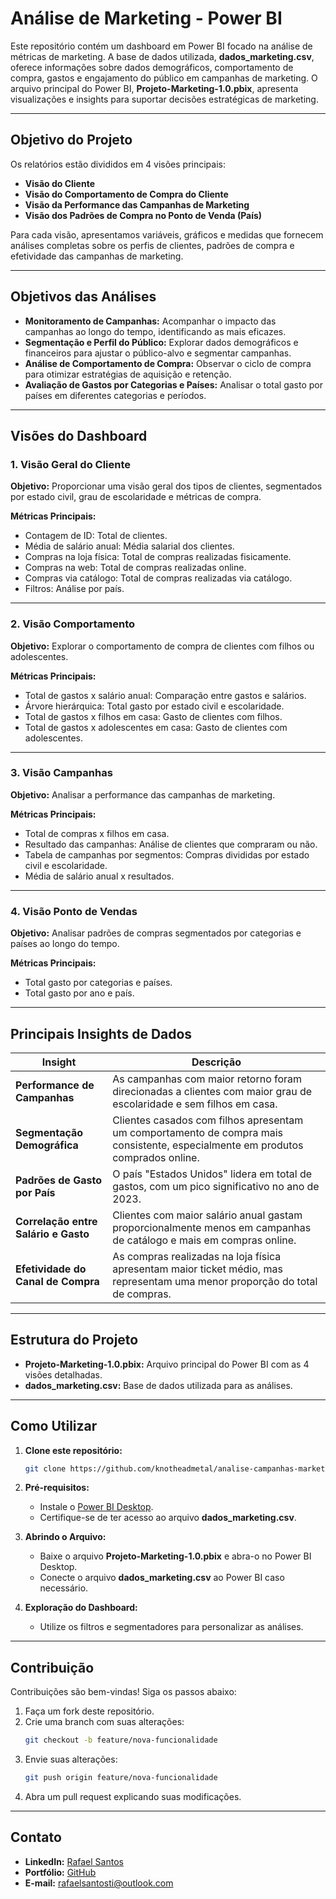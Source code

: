 # Análise de Marketing - Power BI   

Este repositório contém um dashboard em Power BI focado na análise de métricas de marketing. A base de dados utilizada, **dados_marketing.csv**, oferece informações sobre dados demográficos, comportamento de compra, gastos e engajamento do público em campanhas de marketing. O arquivo principal do Power BI, **Projeto-Marketing-1.0.pbix**, apresenta visualizações e insights para suportar decisões estratégicas de marketing.  

---

## Objetivo do Projeto   

Os relatórios estão divididos em 4 visões principais:  

- **Visão do Cliente**  
- **Visão do Comportamento de Compra do Cliente**  
- **Visão da Performance das Campanhas de Marketing**  
- **Visão dos Padrões de Compra no Ponto de Venda (País)**  

Para cada visão, apresentamos variáveis, gráficos e medidas que fornecem análises completas sobre os perfis de clientes, padrões de compra e efetividade das campanhas de marketing.  

---

## Objetivos das Análises  

- **Monitoramento de Campanhas:** Acompanhar o impacto das campanhas ao longo do tempo, identificando as mais eficazes.  
- **Segmentação e Perfil do Público:** Explorar dados demográficos e financeiros para ajustar o público-alvo e segmentar campanhas.  
- **Análise de Comportamento de Compra:** Observar o ciclo de compra para otimizar estratégias de aquisição e retenção.  
- **Avaliação de Gastos por Categorias e Países:** Analisar o total gasto por países em diferentes categorias e períodos.  

---

## Visões do Dashboard  

### 1. Visão Geral do Cliente  
**Objetivo:** Proporcionar uma visão geral dos tipos de clientes, segmentados por estado civil, grau de escolaridade e métricas de compra.  

**Métricas Principais:**  
- Contagem de ID: Total de clientes.  
- Média de salário anual: Média salarial dos clientes.  
- Compras na loja física: Total de compras realizadas fisicamente.  
- Compras na web: Total de compras realizadas online.  
- Compras via catálogo: Total de compras realizadas via catálogo.  
- Filtros: Análise por país.  

---

### 2. Visão Comportamento  
**Objetivo:** Explorar o comportamento de compra de clientes com filhos ou adolescentes.  

**Métricas Principais:**  
- Total de gastos x salário anual: Comparação entre gastos e salários.  
- Árvore hierárquica: Total gasto por estado civil e escolaridade.  
- Total de gastos x filhos em casa: Gasto de clientes com filhos.  
- Total de gastos x adolescentes em casa: Gasto de clientes com adolescentes.  

---

### 3. Visão Campanhas  
**Objetivo:** Analisar a performance das campanhas de marketing.  

**Métricas Principais:**  
- Total de compras x filhos em casa.  
- Resultado das campanhas: Análise de clientes que compraram ou não.  
- Tabela de campanhas por segmentos: Compras divididas por estado civil e escolaridade.  
- Média de salário anual x resultados.  

---

### 4. Visão Ponto de Vendas  
**Objetivo:** Analisar padrões de compras segmentados por categorias e países ao longo do tempo.  

**Métricas Principais:**  
- Total gasto por categorias e países.  
- Total gasto por ano e país.  

---

## Principais Insights de Dados  

| **Insight**                              | **Descrição**                                                                 |
|------------------------------------------|-------------------------------------------------------------------------------|
| **Performance de Campanhas**             | As campanhas com maior retorno foram direcionadas a clientes com maior grau de escolaridade e sem filhos em casa. |
| **Segmentação Demográfica**              | Clientes casados com filhos apresentam um comportamento de compra mais consistente, especialmente em produtos comprados online. |
| **Padrões de Gasto por País**            | O país "Estados Unidos" lidera em total de gastos, com um pico significativo no ano de 2023. |
| **Correlação entre Salário e Gasto**     | Clientes com maior salário anual gastam proporcionalmente menos em campanhas de catálogo e mais em compras online. |
| **Efetividade do Canal de Compra**       | As compras realizadas na loja física apresentam maior ticket médio, mas representam uma menor proporção do total de compras. |

---

## Estrutura do Projeto  

- **Projeto-Marketing-1.0.pbix:** Arquivo principal do Power BI com as 4 visões detalhadas.  
- **dados_marketing.csv:** Base de dados utilizada para as análises.  

---

## Como Utilizar  

1. **Clone este repositório:**  
   ```bash  
   git clone https://github.com/knotheadmetal/analise-campanhas-marketing
   ```

2. **Pré-requisitos:**  
   - Instale o [Power BI Desktop](https://powerbi.microsoft.com/).  
   - Certifique-se de ter acesso ao arquivo **dados_marketing.csv**.  

3. **Abrindo o Arquivo:**  
   - Baixe o arquivo **Projeto-Marketing-1.0.pbix** e abra-o no Power BI Desktop.  
   - Conecte o arquivo **dados_marketing.csv** ao Power BI caso necessário.  

4. **Exploração do Dashboard:**  
   - Utilize os filtros e segmentadores para personalizar as análises.  

---

## Contribuição  

Contribuições são bem-vindas! Siga os passos abaixo:  

1. Faça um fork deste repositório.  
2. Crie uma branch com suas alterações:  
   ```bash  
   git checkout -b feature/nova-funcionalidade  
   ```  
3. Envie suas alterações:  
   ```bash  
   git push origin feature/nova-funcionalidade  
   ```  
4. Abra um pull request explicando suas modificações.  

---

## Contato  

- **LinkedIn:** [Rafael Santos](https://www.linkedin.com/in/rafaelsantosti/)  
- **Portfólio:** [GitHub](https://github.com/knotheadmetal)  
- **E-mail:** [rafaelsantosti@outlook.com](mailto:rafaelsantosti@outlook.com)  
